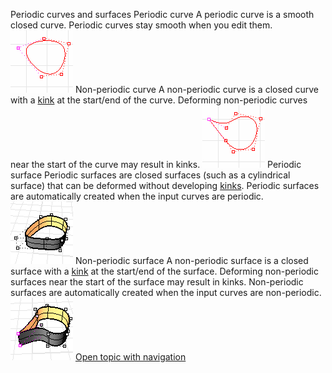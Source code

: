 ---
---

Periodic curves and surfaces
Periodic curve
A periodic curve is a smooth closed curve. Periodic curves stay smooth when you edit them.
![images/periodiccurve-001.png](images/periodiccurve-001.png)
Non-periodic curve
A non-periodic curve is a closed curve with a [kink](kink.html) at the start/end of the curve. Deforming non-periodic curves near the start of the curve may result in kinks.
![images/nonperiodiccurve-001.png](images/nonperiodiccurve-001.png)
Periodic surface
Periodic surfaces are closed surfaces (such as a cylindrical surface) that can be deformed without developing [kinks](kink.html). Periodic surfaces are automatically created when the input curves are periodic.
![images/periodicsurface-001.png](images/periodicsurface-001.png)
Non-periodic surface
A non-periodic surface is a closed surface with a [kink](kink.html) at the start/end of the surface. Deforming non-periodic surfaces near the start of the surface may result in kinks. Non-periodic surfaces are automatically created when the input curves are non-periodic.
![images/nonperiodicsurface-001.png](images/nonperiodicsurface-001.png)
 [Open topic with navigation](periodic.html) 

